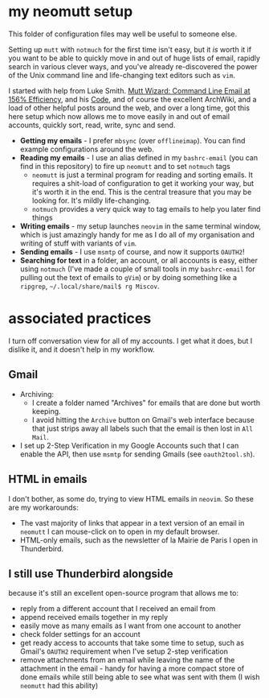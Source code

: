 
# my neomutt setup
This folder of configuration files may well be useful to someone else.

Setting up `mutt` with `notmuch` for the first time isn't easy, but it *is* worth it if you want to be able to quickly move in and out of huge lists of email, rapidly search in various clever ways, and you've already re-discovered the power of the Unix command line and life-changing text editors such as `vim`.

I started with help from Luke Smith. [Mutt Wizard: Command Line Email at 156% Efficiency](https://youtu.be/mPiQuWbF57M), and his [Code](https://gitlab.com/LukeSmithxyz/mutt-wizard), and of course the excellent ArchWiki, and a load of other helpful posts around the web, and over a long time, got this here setup which now allows me to move easily in and out of email accounts, quickly sort, read, write, sync and send.

- **Getting my emails** - I prefer `mbsync` (over `offlineimap`). You can find example configurations around the web.
- **Reading my emails** - I use an alias defined in my `bashrc-email` (you can find in this repository) to fire up `neomutt` and to set `notmuch` tags
    - `neomutt` is just a terminal program for reading and sorting emails. It requires a shit-load of configuration to get it working your way, but it's worth it in the end. This is the central treasure that you may be looking for. It's mildly life-changing.
    - `notmuch` provides a very quick way to tag emails to help you later find things
- **Writing emails** - my setup launches `neovim` in the same terminal window, which is just amazingly handy for me as I do all of my organisation and writing of stuff with variants of `vim`.
- **Sending emails** - I use `msmtp` of course, and now it supports `OAUTH2`!
- **Searching for text** in a folder, an account, or all accounts is easy, either using `notmuch` (I've made a couple of small tools in my `bashrc-email` for pulling out the text of emails to `gVim`) or by doing something like a `ripgrep`, `~/.local/share/mail$ rg Miscov`.

# associated practices
I turn off conversation view for all of my accounts. I get what it does, but I dislike it, and it doesn't help in my workflow.

## Gmail
- Archiving:
    - I create a folder named "Archives" for emails that are done but worth keeping.
    - I avoid hitting the `Archive` button on Gmail's web interface because that just strips away all labels such that the email is then lost in `All Mail`.
- I set up 2-Step Verification in my Google Accounts such that I can enable the API, then use `msmtp` for sending Gmails (see `oauth2tool.sh`).

## HTML in emails
I don't bother, as some do, trying to view HTML emails in `neovim`. So these are my workarounds:

- The vast majority of links that appear in a text version of an email in `neomutt` I can mouse-click on to open in my default browser.
- HTML-only emails, such as the newsletter of la Mairie de Paris I open in Thunderbird.

## I still use Thunderbird alongside
because it's still an excellent open-source program that allows me to:

- reply from a different account that I received an email from
- append received emails together in my reply
- easily move as many emails as I want from one account to another
- check folder settings for an account
- get ready access to accounts that take some time to setup, such as Gmail's `OAUTH2` requirement when I've setup 2-step verification
- remove attachments from an email while leaving the name of the attachment in the email - handy for having a more compact store of done emails while still being able to see what was sent with them (I wish `neomutt` had this ability)

